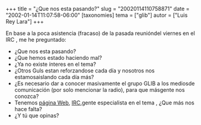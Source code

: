+++
title = "¿Que nos esta pasando?"
slug = "20020114110758871"
date = "2002-01-14T11:07:58-06:00"
[taxonomies]
tema = ["glib"]
autor = ["Luis Rey Lara"]
+++

En base a la poca asistencia (fracaso) de la pasada reunióndel viernes
en el IRC , me he preguntado:

- ¿Que nos esta pasando?
- ¿Que hemos estado haciendo mal?
- ¿Ya no existe ínteres en el tema?
- ¿Otros Guls estan reforzandose cada día y nosotros nos
  estamosaislando cada día más?
- ¿Es necesario dar a conocer masivamente el grupo GLIB a los mediosde
  comunicación (por solo mencionar la radio), para que másgente nos
  conozca?
- Tenemos [página Web](http://glib.org.mx),
  [IRC](irc://linux1.coral.com.mx),gente especialista en el tema ,
  ¿Que más nos hace falta?
- ¿Y tú que opinas?
